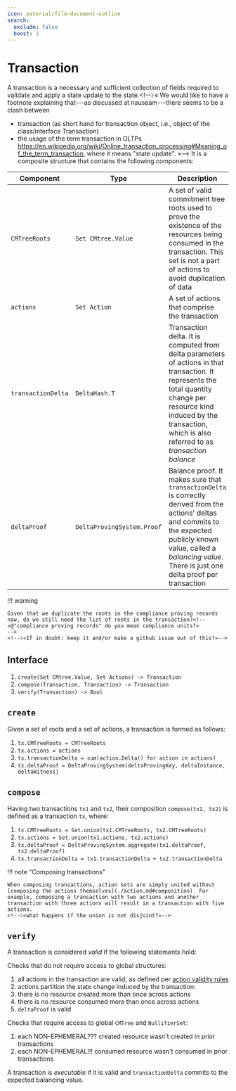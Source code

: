 ```yaml
---
icon: material/file-document-outline
search:
  exclude: false
  boost: 2
---
```


# Transaction

A transaction is a necessary and sufficient collection of fields required to validate and apply a state update to the state.<!--ᚦ«
We would like to have a footnote explaining that---as discussed at nauseam---there seems to be a clash between 
- transaction (as short hand for transaction object, i.e., object of the class/interface Transaction)
- the usage of the term transaction in OLTPs
https://en.wikipedia.org/wiki/Online_transaction_processing#Meaning_of_the_term_transaction,
where it means "state update".
»--><!--ᚦ«If this clash is real, we may want to use sth. like "transaction object" whenever the need to disabiguate arises.»-->
It is a composite structure that contains the following components:

|Component|Type|Description|
|-|-|-|
|`CMTreeRoots`|`Set CMtree.Value`|A set of valid commitment tree roots used to prove the existence of the resources being consumed in the transaction. This set is not a part of actions to avoid duplication of data|
|`actions`|`Set Action`|A set of actions that comprise the transaction|
|`transactionDelta`|`DeltaHash.T`|Transaction delta. It is computed from delta parameters of actions in that transaction. It represents the total quantity change per resource kind induced by the transaction, which is also referred to as _transaction balance_|
|`deltaProof`|`DeltaProvingSystem.Proof`|Balance proof. It makes sure that `transactionDelta` is correctly derived from the actions' deltas and commits to the expected publicly known value, called a _balancing value_. There is just one delta proof per transaction|

<!--ᚦ«@"delta parameters"
"paramters"
→?
"values"
»-->
<!--ᚦ«"transaction balance" is probably the better name (compared to delta)
-- it would be nice if we were consistent»-->
<!--ᚦ«@CMTreeRoots:  Why not more general, e.g., a set of AccumulatorValue ?»-->
<!--ᚦ«@comprise
The sentence "A set of actions that comprise the transaction" sounds to me 
as if there was nothing else but actions in a _transaction object_»-->
<!--ᚦ«@DeltaHash.T -- by which we mean the type paramter that we happen to use for DeltaHash »-->
<!--ᚦ«@deltaProof you call it a "Balance proof" later--what should we call it (mainly)?»-->
<!--ᚦ«what is THE expected publicly known value, called a _balancing value_ and/or where is it defined?»-->

!!! warning

    Given that we duplicate the roots in the compliance proving records now, do we still need the list of roots in the transaction?<!--
    «@"compliance proving records" do you mean compliance units?»
    -->
    <!--ᚦ«If in doubt: keep it and/or make a github issue out of this?»-->


## Interface

1. `create(Set CMtree.Value, Set Actions) -> Transaction`<!--ᚦ«
so create is not a transaction function, but it was one if we had the inputs 
as hard coded constants?»-->
2. `compose(Transaction, Transaction) -> Transaction`
3. `verify(Transaction) -> Bool`

## `create`
Given a set of roots and a set of actions, a transaction is formed as follows:

1. `tx.CMTreeRoots = CMTreeRoots`
2. `tx.actions = actions`
3. `tx.transactionDelta = sum(action.Delta() for action in actions)`
4. `tx.deltaProof = DeltaProvingSystem(deltaProvingKey, deltaInstance, deltaWitness)`
<!--ᚦ«Where does the deltaWitness come from?»-->

## `compose`

Having two transactions `tx1` and `tx2`, their composition `compose(tx1, tx2)` is defined as a transaction `tx`, where:

1. `tx.CMTreeRoots = Set.union(tx1.CMTreeRoots, tx2.CMTreeRoots)`
2. `tx.actions = Set.union(tx1.actions, tx2.actions)`
3. `tx.deltaProof = DeltaProvingSystem.aggregate(tx1.deltaProof, tx2.deltaProof)`
4. `tx.transactionDelta = tx1.transactionDelta + tx2.transactionDelta`

!!! note "Composing transactions"

    When composing transactions, action sets are simply united without [composing the actions themselves](./action.md#composition). For example, composing a transaction with two actions and another transaction with three actions will result in a transaction with five actions.
    <!--ᚦ«what happens if the union is not disjoint?»-->

## `verify`

A transaction is considered _valid_ if the following statements hold:

Checks that do not require access to global structures:

1. all actions in the transaction are valid, as defined per [action validity rules](./action.md#validity)
1. actions partition the state change induced by the transaction:
  1. there is no resource created more than once across actions
  2. there is no resource consumed more than once across actions
3. `deltaProof` is valid

<!--ᚦ
«"state change induced by the transaction" just so that we do not forget:
at some point we have to make clear that `transaction` is a shorthand for `transaction object` 
@"induced by" could the be "described by" (because the transaction object itself is not a doing anything) »-->
<!--ᚦ«wikilinks preferable / we should support [[Page Name#Section Heading|Link Text]] (if we do not yet)»-->

Checks that require access to global `CMTree` and `NullifierSet`:
<!--ᚦ«why `global`»-->

1. each NON-EPHEMERAL??? created resource wasn't created in prior transactions
2. each NON-EPHEMERAL!!! consumed resource wasn't consumed in prior transactions

<!--ᚦ«the case of "Ephemeral resources do not get checked for existence when being consumed" seems clear»-->
<!--ᚦ«the phrase "in prior transactions" should probably be spelled out in terms of CMTree  and NullifierSet, respectively»-->


A transaction is *executable* if it is valid and `transactionDelta` commits to the expected balancing value.
<!--ᚦ«what is "the expected balancing value"?-->
<!--ᚦ«can we just call a transaction object _balanced_ when `transactionDelta` commits to the expected balancing value?»-->

